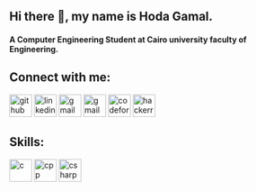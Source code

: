## Hi there 👋, my name is Hoda Gamal.
#### A Computer Engineering Student at Cairo university faculty of Engineering.

## Connect with me:
[<img src='https://user-images.githubusercontent.com/77369927/177386396-f22229e0-b703-4fcd-92ad-5b7a7ca3d4b3.png' alt='github' height='40'>](https://github.com/Hoda233)
[<img src='https://user-images.githubusercontent.com/77369927/177397473-368c77a0-6567-4276-ae9b-d7aeac83636e.png' alt='linkedin' height='40'>](https://www.linkedin.com/in/hoda-gamal-hamouda-ismail-a0170a242/)
[<img src='https://user-images.githubusercontent.com/77369927/177392204-55d2e5b9-9306-45aa-a433-a9bd1e74dcec.png' alt='gmail' height='40'>](mailto:hodagamal805@gmail.com)
[<img src='https://user-images.githubusercontent.com/77369927/177392204-55d2e5b9-9306-45aa-a433-a9bd1e74dcec.png' alt='gmail' height='40'>](mailto:hoda.ismail00@eng-st.cu.edu.eg)
[<img src='https://user-images.githubusercontent.com/77369927/177392513-fccf91ba-8a85-425e-bf2a-3237b5eb399d.png' alt='codeforces' height='40'>](https://codeforces.com/profile/hoda.ismail00)
[<img src='https://user-images.githubusercontent.com/77369927/177393220-070d6fba-1ac7-4481-9441-a06670f097bc.png' alt='hackerrank' height='40'>](https://www.hackerrank.com/hoda_ismail00?hr_r=1)


## Skills:
[<img src='https://user-images.githubusercontent.com/77369927/177399475-76d2d57a-9d0a-4d69-a15c-0e0f8d869c7f.png' alt='c' height='40'>](https://www.cprogramming.com/)
[<img src='https://user-images.githubusercontent.com/77369927/177403816-df7283db-2256-4870-9210-e78123c02def.png' alt='cpp' height='40'>](https://www.w3schools.com/cpp/)
[<img src='https://user-images.githubusercontent.com/77369927/177403978-53bc1c82-5bd9-48e2-ba08-50e33c032502.png' alt='csharp' height='40'>](https://www.w3schools.com/cs/index.php)



<!--

**Hoda233/Hoda233** is a ✨ _special_ ✨ repository because its `README.md` (this file) appears on your GitHub profile.

Here are some ideas to get you started:

- 🔭 I’m currently working on ...
- 🌱 I’m currently learning ...
- 👯 I’m looking to collaborate on ...
- 🤔 I’m looking for help with ...
- 💬 Ask me about ...
- 📫 How to reach me: ...
- 😄 Pronouns: ...
- ⚡ Fun fact: ...
-->
